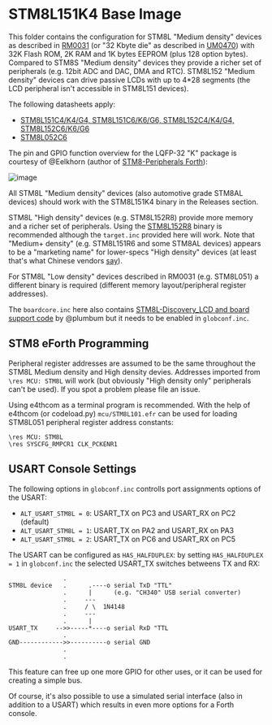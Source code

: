 # STM8L151K4 Base Image

This folder contains the configuration for STM8L "Medium density" devices as described in [RM0031](https://www.st.com/resource/en/reference_manual/cd00218714-stm8l050j3-stm8l051f3-stm8l052c6-stm8l052r8-mcus-and-stm8l151l152-stm8l162-stm8al31-stm8al3l-lines-stmicroelectronics.pdf) (or "32 Kbyte die" as described in [UM0470](https://www.st.com/content/ccc/resource/technical/document/user_manual/ca/89/41/4e/72/31/49/f4/CD00173911.pdf/files/CD00173911.pdf/jcr:content/translations/en.CD00173911.pdf)) with 32K Flash ROM, 2K RAM and 1K bytes EEPROM (plus 128 option bytes). Compared to STM8S "Medium density" devices they provide a richer set of peripherals (e.g. 12bit ADC and DAC, DMA and RTC). STM8L152 "Medium density" devices can drive passive LCDs with up to 4*28 segments (the LCD peripheral isn't accessible in STM8L151 devices).

The following datasheets apply:

* [STM8L151C4/K4/G4, STM8L151C6/K6/G6, STM8L152C4/K4/G4, STM8L152C6/K6/G6](https://www.st.com/resource/en/datasheet/stm8l151K4.pdf)
* [STM8L052C6](https://www.st.com/resource/en/datasheet/stm8l052c6.pdf)

The pin and GPIO function overview for the LQFP-32 "K" package is courtesy of @Eelkhorn (author of [STM8-Peripherals Forth](https://github.com/Eelkhoorn/stm8-peripherals-forth)):

![image](https://user-images.githubusercontent.com/5466977/96334854-1c2e9e00-1074-11eb-9c9b-a490784b869f.png)

All STM8L "Medium density" devices (also automotive grade STM8AL devices) should work with the STM8L151K4 binary in the Releases section.

STM8L "High density" devices (e.g. STM8L152R8) provide more memory and a richer set of peripherals. Using the [STM8L152R8](https://github.com/TG9541/stm8ef/tree/master/STM8L152R8) binary is recommended although the `target.inc` provided here will work. Note that "Medium+ density" (e.g. STM8L151R6 and some STM8AL devices) appears to be a "marketing name" for lower-specs "High density" devices (at least that's what Chinese vendors [say](https://www.aliexpress.com/item/32881789448.html)).

For STM8L "Low density" devices described in RM0031 (e.g. STM8L051) a different binary is required (different memory layout/peripheral register addresses).

The `boardcore.inc` here also contains [STM8L-Discovery_LCD and board support code](https://github.com/TG9541/stm8ef/tree/master/STM8L-DISCOVERY) by @plumbum but it needs to be enabled in `globconf.inc`.

## STM8 eForth Programming

Peripheral register addresses are assumed to be the same throughout the STM8L Medium density and High density devies. Addresses imported from `\res MCU: STM8L` will work (but obviously "High density only" peripherals can't be used). If you spot a problem please file an issue.

Using e4thcom as a terminal program is recommended. With the help of e4thcom (or codeload.py) `mcu/STM8L101.efr` can be used for loading STM8L051 peripheral register address constants:

```Forth
\res MCU: STM8L
\res SYSCFG_RMPCR1 CLK_PCKENR1
```

## USART Console Settings

The following options in `globconf.inc` controlls port assignments options of the USART:

* `ALT_USART_STM8L = 0`: USART_TX on PC3 and USART_RX on PC2 (default)
* `ALT_USART_STM8L = 1`: USART_TX on PA2 and USART_RX on PA3
* `ALT_USART_STM8L = 2`: USART_TX on PC6 and USART_RX on PC5

The USART can be configured as `HAS_HALFDUPLEX`: by setting `HAS_HALFDUPLEX = 1` in `globconf.inc` the selected USART_TX switches betweens TX and RX:

```
               .
STM8L device   .      .----o serial TxD "TTL"
               .      |      (e.g. "CH340" USB serial converter)
               .     ---
               .     / \  1N4148
               .     ---
               .      |
USART_TX     -->>-----*----o serial RxD "TTL
               .
GND------------>>----------o serial GND
               .
               .
```

This feature can free up one more GPIO for other uses, or it can be used for creating a simple bus.

Of course, it's also possible to use a simulated serial interface (also in addition to a USART) which results in even more options for a Forth console.
